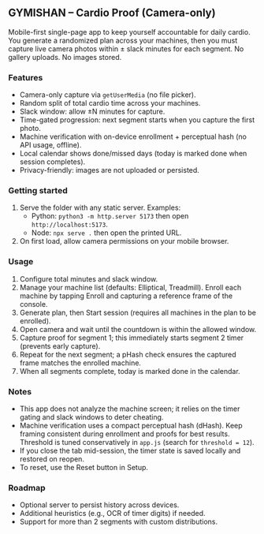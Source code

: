 ## GYMISHAN – Cardio Proof (Camera-only)

Mobile-first single-page app to keep yourself accountable for daily cardio. You generate a randomized plan across your machines, then you must capture live camera photos within ± slack minutes for each segment. No gallery uploads. No images stored.

### Features
- Camera-only capture via `getUserMedia` (no file picker).
- Random split of total cardio time across your machines.
- Slack window: allow ±N minutes for capture.
- Time-gated progression: next segment starts when you capture the first photo.
- Machine verification with on-device enrollment + perceptual hash (no API usage, offline).
- Local calendar shows done/missed days (today is marked done when session completes).
- Privacy-friendly: images are not uploaded or persisted.

### Getting started
1. Serve the folder with any static server. Examples:
   - Python: `python3 -m http.server 5173` then open `http://localhost:5173`.
   - Node: `npx serve .` then open the printed URL.
2. On first load, allow camera permissions on your mobile browser.

### Usage
1. Configure total minutes and slack window.
2. Manage your machine list (defaults: Elliptical, Treadmill). Enroll each machine by tapping Enroll and capturing a reference frame of the console.
3. Generate plan, then Start session (requires all machines in the plan to be enrolled).
4. Open camera and wait until the countdown is within the allowed window.
5. Capture proof for segment 1; this immediately starts segment 2 timer (prevents early capture).
6. Repeat for the next segment; a pHash check ensures the captured frame matches the enrolled machine.
7. When all segments complete, today is marked done in the calendar.

### Notes
- This app does not analyze the machine screen; it relies on the timer gating and slack windows to deter cheating.
- Machine verification uses a compact perceptual hash (dHash). Keep framing consistent during enrollment and proofs for best results. Threshold is tuned conservatively in `app.js` (search for `threshold = 12`).
- If you close the tab mid-session, the timer state is saved locally and restored on reopen.
- To reset, use the Reset button in Setup.

### Roadmap
- Optional server to persist history across devices.
- Additional heuristics (e.g., OCR of timer digits) if needed.
- Support for more than 2 segments with custom distributions.

